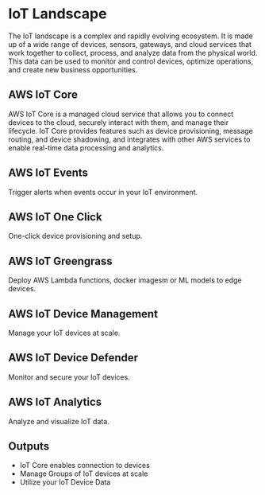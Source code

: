 # IoT Landscape

The IoT landscape is a complex and rapidly evolving ecosystem. It is made up of a wide range of devices, sensors, gateways, and cloud services that work together to collect, process, and analyze data from the physical world. This data can be used to monitor and control devices, optimize operations, and create new business opportunities.

## AWS IoT Core

AWS IoT Core is a managed cloud service that allows you to connect devices to the cloud, securely interact with them, and manage their lifecycle. IoT Core provides features such as device provisioning, message routing, and device shadowing, and integrates with other AWS services to enable real-time data processing and analytics.

## AWS IoT Events

Trigger alerts when events occur in your IoT environment.

## AWS IoT One Click

One-click device provisioning and setup.

## AWS IoT Greengrass

Deploy AWS Lambda functions, docker imagesm or ML models to edge devices.

## AWS IoT Device Management

Manage your IoT devices at scale.

## AWS IoT Device Defender

Monitor and secure your IoT devices.

## AWS IoT Analytics

Analyze and visualize IoT data.

## Outputs

 - IoT Core enables connection to devices
 - Manage Groups of IoT devices at scale
 - Utilize your IoT Device Data
